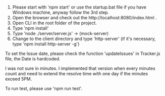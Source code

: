 1. Please start with 'npm start' or use the startup.bat file if you have Windows machine, anyway follow the 3rd step.
2. Open the browser and check out the http://localhost:8080/index.html .
3. Open CLI in the root folder of the project.
4. Type 'npm install'
5. Type 'node ./server/server.js' -> (mock-server)
5. Change to the client directory and type 'http-server' (if it's necessary, type 'npm install http-server -g')


To set the Issue date, please check the function 'updateIssues' in Tracker.js file, the Date is hardcoded.

I was not sure in minutes. I implemented that version when every minutes count and need to extend the resolve time with one day if the minutes exceed 5PM.

To run test, please use 'npm run test'.

